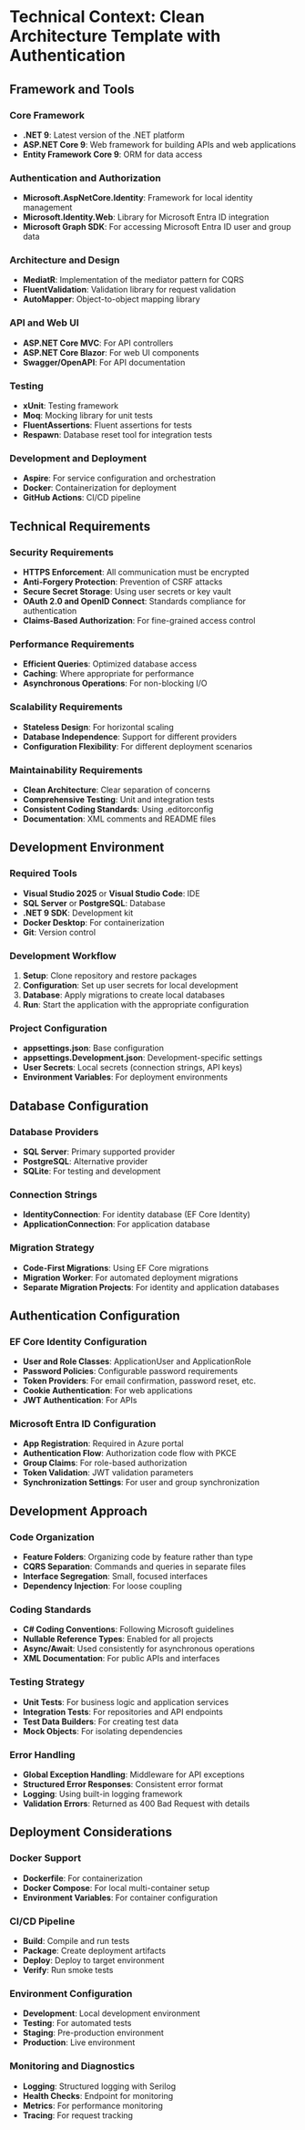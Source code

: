 # Technical Context: Clean Architecture Template with Authentication

## Framework and Tools

### Core Framework
- **.NET 9**: Latest version of the .NET platform
- **ASP.NET Core 9**: Web framework for building APIs and web applications
- **Entity Framework Core 9**: ORM for data access

### Authentication and Authorization
- **Microsoft.AspNetCore.Identity**: Framework for local identity management
- **Microsoft.Identity.Web**: Library for Microsoft Entra ID integration
- **Microsoft Graph SDK**: For accessing Microsoft Entra ID user and group data

### Architecture and Design
- **MediatR**: Implementation of the mediator pattern for CQRS
- **FluentValidation**: Validation library for request validation
- **AutoMapper**: Object-to-object mapping library

### API and Web UI
- **ASP.NET Core MVC**: For API controllers
- **ASP.NET Core Blazor**: For web UI components
- **Swagger/OpenAPI**: For API documentation

### Testing
- **xUnit**: Testing framework
- **Moq**: Mocking library for unit tests
- **FluentAssertions**: Fluent assertions for tests
- **Respawn**: Database reset tool for integration tests

### Development and Deployment
- **Aspire**: For service configuration and orchestration
- **Docker**: Containerization for deployment
- **GitHub Actions**: CI/CD pipeline

## Technical Requirements

### Security Requirements
- **HTTPS Enforcement**: All communication must be encrypted
- **Anti-Forgery Protection**: Prevention of CSRF attacks
- **Secure Secret Storage**: Using user secrets or key vault
- **OAuth 2.0 and OpenID Connect**: Standards compliance for authentication
- **Claims-Based Authorization**: For fine-grained access control

### Performance Requirements
- **Efficient Queries**: Optimized database access
- **Caching**: Where appropriate for performance
- **Asynchronous Operations**: For non-blocking I/O

### Scalability Requirements
- **Stateless Design**: For horizontal scaling
- **Database Independence**: Support for different providers
- **Configuration Flexibility**: For different deployment scenarios

### Maintainability Requirements
- **Clean Architecture**: Clear separation of concerns
- **Comprehensive Testing**: Unit and integration tests
- **Consistent Coding Standards**: Using .editorconfig
- **Documentation**: XML comments and README files

## Development Environment

### Required Tools
- **Visual Studio 2025** or **Visual Studio Code**: IDE
- **SQL Server** or **PostgreSQL**: Database
- **.NET 9 SDK**: Development kit
- **Docker Desktop**: For containerization
- **Git**: Version control

### Development Workflow
1. **Setup**: Clone repository and restore packages
2. **Configuration**: Set up user secrets for local development
3. **Database**: Apply migrations to create local databases
4. **Run**: Start the application with the appropriate configuration

### Project Configuration
- **appsettings.json**: Base configuration
- **appsettings.Development.json**: Development-specific settings
- **User Secrets**: Local secrets (connection strings, API keys)
- **Environment Variables**: For deployment environments

## Database Configuration

### Database Providers
- **SQL Server**: Primary supported provider
- **PostgreSQL**: Alternative provider
- **SQLite**: For testing and development

### Connection Strings
- **IdentityConnection**: For identity database (EF Core Identity)
- **ApplicationConnection**: For application database

### Migration Strategy
- **Code-First Migrations**: Using EF Core migrations
- **Migration Worker**: For automated deployment migrations
- **Separate Migration Projects**: For identity and application databases

## Authentication Configuration

### EF Core Identity Configuration
- **User and Role Classes**: ApplicationUser and ApplicationRole
- **Password Policies**: Configurable password requirements
- **Token Providers**: For email confirmation, password reset, etc.
- **Cookie Authentication**: For web applications
- **JWT Authentication**: For APIs

### Microsoft Entra ID Configuration
- **App Registration**: Required in Azure portal
- **Authentication Flow**: Authorization code flow with PKCE
- **Group Claims**: For role-based authorization
- **Token Validation**: JWT validation parameters
- **Synchronization Settings**: For user and group synchronization

## Development Approach

### Code Organization
- **Feature Folders**: Organizing code by feature rather than type
- **CQRS Separation**: Commands and queries in separate files
- **Interface Segregation**: Small, focused interfaces
- **Dependency Injection**: For loose coupling

### Coding Standards
- **C# Coding Conventions**: Following Microsoft guidelines
- **Nullable Reference Types**: Enabled for all projects
- **Async/Await**: Used consistently for asynchronous operations
- **XML Documentation**: For public APIs and interfaces

### Testing Strategy
- **Unit Tests**: For business logic and application services
- **Integration Tests**: For repositories and API endpoints
- **Test Data Builders**: For creating test data
- **Mock Objects**: For isolating dependencies

### Error Handling
- **Global Exception Handling**: Middleware for API exceptions
- **Structured Error Responses**: Consistent error format
- **Logging**: Using built-in logging framework
- **Validation Errors**: Returned as 400 Bad Request with details

## Deployment Considerations

### Docker Support
- **Dockerfile**: For containerization
- **Docker Compose**: For local multi-container setup
- **Environment Variables**: For container configuration

### CI/CD Pipeline
- **Build**: Compile and run tests
- **Package**: Create deployment artifacts
- **Deploy**: Deploy to target environment
- **Verify**: Run smoke tests

### Environment Configuration
- **Development**: Local development environment
- **Testing**: For automated tests
- **Staging**: Pre-production environment
- **Production**: Live environment

### Monitoring and Diagnostics
- **Logging**: Structured logging with Serilog
- **Health Checks**: Endpoint for monitoring
- **Metrics**: For performance monitoring
- **Tracing**: For request tracking
